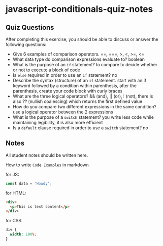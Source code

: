 # javascript-conditionals-quiz-notes

## Quiz Questions

After completing this exercise, you should be able to discuss or answer the following questions:

- Give 6 examples of comparison operators.
  ==, ===, >, <, >=, <=
- What data type do comparison expressions evaluate to?
  boolean
- What is the purpose of an `if` statement?
  to compare to decide whether or not to execute a block of code
- Is `else` required in order to use an `if` statement?
  no
- Describe the syntax (structure) of an `if` statement.
  start with an if keyword followed by a condition within parenthesis, after the parenthesis, create your code block with curly braces
- What are the three logical operators?
  && (and), || (or), ! (not), there is also ?? (nullish coalescing) which returns the first defined value
- How do you compare two different expressions in the same condition?
  use a logical operator between the 2 expressions
- What is the purpose of a `switch` statement?
  you write less code while maintaining legibility, it is also more efficient
- Is a `default` clause required in order to use a `switch` statement?
  no

## Notes

All student notes should be written here.

How to write `Code Examples` in markdown

for JS:

```javascript
const data = 'Howdy';
```

for HTML:

```html
<div>
  <p>This is text content</p>
</div>
```

for CSS:

```css
div {
  width: 100%;
}
```
